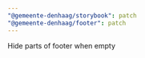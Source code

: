 ```yaml
---
"@gemeente-denhaag/storybook": patch
"@gemeente-denhaag/footer": patch
---
```


Hide parts of footer when empty
